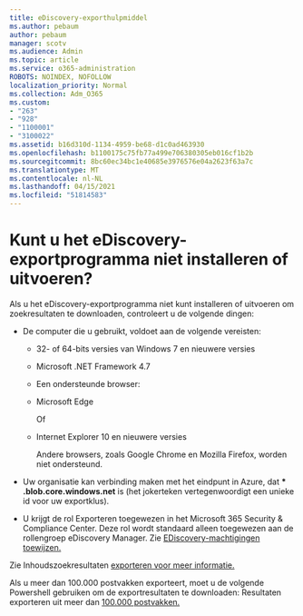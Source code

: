```yaml
---
title: eDiscovery-exporthulpmiddel
ms.author: pebaum
author: pebaum
manager: scotv
ms.audience: Admin
ms.topic: article
ms.service: o365-administration
ROBOTS: NOINDEX, NOFOLLOW
localization_priority: Normal
ms.collection: Adm_O365
ms.custom:
- "263"
- "928"
- "1100001"
- "3100022"
ms.assetid: b16d310d-1134-4959-be68-d1c0ad463930
ms.openlocfilehash: b1100175c75fb77a499e706380305eb016cf1b2b
ms.sourcegitcommit: 8bc60ec34bc1e40685e3976576e04a2623f63a7c
ms.translationtype: MT
ms.contentlocale: nl-NL
ms.lasthandoff: 04/15/2021
ms.locfileid: "51814583"
---
```

# <a name="cant-install-or-run-the-ediscovery-export-tool"></a>Kunt u het eDiscovery-exportprogramma niet installeren of uitvoeren?

Als u het eDiscovery-exportprogramma niet kunt installeren of uitvoeren om zoekresultaten te downloaden, controleert u de volgende dingen:
  
- De computer die u gebruikt, voldoet aan de volgende vereisten:

  - 32- of 64-bits versies van Windows 7 en nieuwere versies

  - Microsoft .NET Framework 4.7

  - Een ondersteunde browser:

  - Microsoft Edge

    Of

  - Internet Explorer 10 en nieuwere versies

    Andere browsers, zoals Google Chrome en Mozilla Firefox, worden niet ondersteund.

- Uw organisatie kan verbinding maken met het eindpunt in Azure, dat **\* .blob.core.windows.net** is (het jokerteken vertegenwoordigt een unieke id voor uw exportklus).

- U krijgt de rol Exporteren toegewezen in het Microsoft 365 Security &amp; Compliance Center. Deze rol wordt standaard alleen toegewezen aan de rollengroep eDiscovery Manager. Zie [EDiscovery-machtigingen toewijzen.](https://docs.microsoft.com/microsoft-365/compliance/assign-ediscovery-permissions)

Zie Inhoudszoekresultaten [exporteren voor meer informatie.](https://docs.microsoft.com/microsoft-365/compliance/export-search-results)

Als u meer dan 100.000 postvakken exporteert, moet u de volgende Powershell gebruiken om de exportresultaten te downloaden: Resultaten exporteren uit meer dan [100.000 postvakken.](https://docs.microsoft.com/microsoft-365/compliance/export-search-results?view=o365-worldwide%23exporting-results-from-more-than-100000-mailboxes)